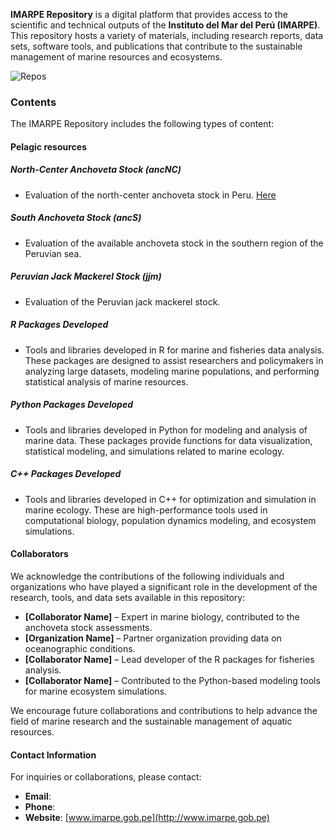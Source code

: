 **IMARPE Repository** is a digital platform that provides access to the scientific and technical outputs of the **Instituto del Mar del Perú (IMARPE)**. This repository hosts a variety of materials, including research reports, data sets, software tools, and publications that contribute to the sustainable management of marine resources and ecosystems.

![Repos](https://img.shields.io/github/repo-count/imarpe?label=Repositories&style=flat-square)

### Contents
The IMARPE Repository includes the following types of content:

#### Pelagic resources
##### North-Center Anchoveta Stock (**ancNC**)
- Evaluation of the north-center anchoveta stock in Peru. [Here]()

##### South Anchoveta Stock (**ancS**)
- Evaluation of the available anchoveta stock in the southern region of the Peruvian sea.

##### Peruvian Jack Mackerel Stock (**jjm**)
- Evaluation of the Peruvian jack mackerel stock.


##### R Packages Developed
- Tools and libraries developed in R for marine and fisheries data analysis. These packages are designed to assist researchers and policymakers in analyzing large datasets, modeling marine populations, and performing statistical analysis of marine resources.

##### Python Packages Developed
- Tools and libraries developed in Python for modeling and analysis of marine data. These packages provide functions for data visualization, statistical modeling, and simulations related to marine ecology.

##### C++ Packages Developed
- Tools and libraries developed in C++ for optimization and simulation in marine ecology. These are high-performance tools used in computational biology, population dynamics modeling, and ecosystem simulations.

#### Collaborators
We acknowledge the contributions of the following individuals and organizations who have played a significant role in the development of the research, tools, and data sets available in this repository:

- **[Collaborator Name]** – Expert in marine biology, contributed to the anchoveta stock assessments.
- **[Organization Name]** – Partner organization providing data on oceanographic conditions.
- **[Collaborator Name]** – Lead developer of the R packages for fisheries analysis.
- **[Collaborator Name]** – Contributed to the Python-based modeling tools for marine ecosystem simulations.

We encourage future collaborations and contributions to help advance the field of marine research and the sustainable management of aquatic resources.

#### Contact Information
For inquiries or collaborations, please contact:

- **Email**: 
- **Phone**: 
- **Website**: [www.imarpe.gob.pe](http://www.imarpe.gob.pe)
